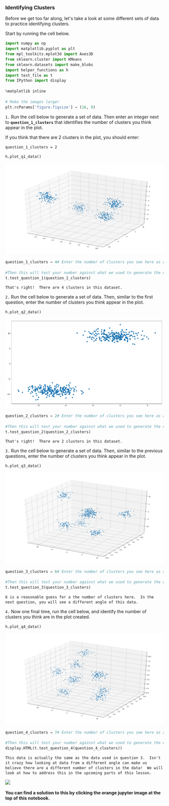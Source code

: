 
### Identifying Clusters

Before we get too far along, let's take a look at some different sets of data to practice identifying clusters.

Start by running the cell below.


```python
import numpy as np
import matplotlib.pyplot as plt
from mpl_toolkits.mplot3d import Axes3D
from sklearn.cluster import KMeans
from sklearn.datasets import make_blobs
import helper_functions as h
import test_file as t
from IPython import display

%matplotlib inline

# Make the images larger
plt.rcParams['figure.figsize'] = (16, 9)
```

`1.` Run the cell below to generate a set of data.  Then enter an integer next to **`question_1_clusters`** that identifies the number of clusters you think appear in the plot.

If you think that there are 2 clusters in the plot, you should enter:

```
question_1_clusters = 2
```


```python
h.plot_q1_data()
```


![png](output_3_0.png)



```python
question_1_clusters = 4# Enter the number of clusters you see here as an integer

#Then this will test your number against what we used to generate the data
t.test_question_1(question_1_clusters)
```

    That's right!  There are 4 clusters in this dataset.


`2.` Run the cell below to generate a set of data.  Then, similar to the first question, enter the number of clusters you think appear in the plot.


```python
h.plot_q2_data()
```


![png](output_6_0.png)



```python
question_2_clusters = 2# Enter the number of clusters you see here as an integer

#Then this will test your number against what we used to generate the data
t.test_question_2(question_2_clusters)
```

    That's right!  There are 2 clusters in this dataset.


`3.` Run the cell below to generate a set of data.  Then, similar to the previous questions, enter the number of clusters you think appear in the plot.


```python
h.plot_q3_data()
```


![png](output_9_0.png)



```python
question_3_clusters = 6# Enter the number of clusters you see here as an integer

#Then this will test your number against what we used to generate the data
t.test_question_3(question_3_clusters)
```

    6 is a reasonable guess for a the number of clusters here.  In the next question, you will see a different angle of this data.


`4.` Now one final time, run the cell below, and identify the number of clusters you think are in the plot created. 


```python
h.plot_q4_data()
```


![png](output_12_0.png)



```python
question_4_clusters = 7# Enter the number of clusters you see here as an integer

#Then this will test your number against what we used to generate the data
display.HTML(t.test_question_4(question_4_clusters))
```

    This data is actually the same as the data used in question 3.  Isn't it crazy how looking at data from a different angle can make us believe there are a different number of clusters in the data!  We will look at how to address this in the upcoming parts of this lesson.





<img src="http://www.reactiongifs.com/wp-content/uploads/2013/03/mind-blown.gif">



**You can find a solution to this by clicking the orange jupyter image at the top of this notebook.**
